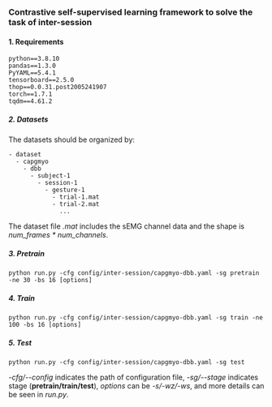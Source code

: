 ### Contrastive self-supervised learning framework to solve the task of inter-session


#### 1. Requirements
```
python==3.8.10
pandas==1.3.0
PyYAML==5.4.1
tensorboard==2.5.0
thop==0.0.31.post2005241907
torch==1.7.1
tqdm==4.61.2
```

##### 2. Datasets
The datasets should be organized by:
```
- dataset
  - capgmyo
    - dbb
      - subject-1
        - session-1
          - gesture-1
            - trial-1.mat
            - trial-2.mat
              ...
```
The dataset file *.mat* includes the sEMG channel data and the shape is *num_frames \* num_channels*.

##### 3. Pretrain
```
python run.py -cfg config/inter-session/capgmyo-dbb.yaml -sg pretrain -ne 30 -bs 16 [options]
```
##### 4. Train
```
python run.py -cfg config/inter-session/capgmyo-dbb.yaml -sg train -ne 100 -bs 16 [options]
```
##### 5. Test
```
python run.py -cfg config/inter-session/capgmyo-dbb.yaml -sg test
```

*-cfg/--config* indicates the path of configuration file, *-sg/--stage* indicates stage (**pretrain/train/test**), *options* can be *-s/-wz/-ws*, and more details can be seen in *run.py*.